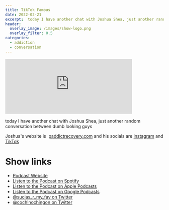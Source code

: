 ```yaml
---
title: TikTok Famous
date: 2022-02-21
excerpt:  today I have another chat with Joshua Shea, just another random conversation between dumb looking guys
header:
  overlay_image: /images/show-logo.png
  overlay_filter: 0.5
categories:
  - addiction
  - conversation
---
```


<iframe src='https://embed.podcasts.apple.com/us/podcast/tiktok-famous/id1548173787?i=1000551737104&amp;theme=dark' width='80%' height='175' frameborder='0' allowtransparency='true' allow='encrypted-media'></iframe>

today I have another chat with Joshua Shea, just another random conversation between dumb looking guys

Joshua's website is 
[paddictrecovery.com](paddictrecovery.com)
and his socials are [instagram](https://www.instagram.com/paddictrecovery) and [TikTok](https://www.tiktok.com/@paddictrecovery/)

# Show links

* <i class='fas fa-link'></i> [Podcast Website](https://sucias.xyz)
* <i class='fab fa-spotify'></i> [Listen to the Podcast on Spotify](https://open.spotify.com/show/3XjoipCU3QzeIaQAAQpBdW)
* <i class='fas fa-podcast'></i> [Listen to the Podcast on Apple Podcasts](https://podcasts.apple.com/us/podcast/sucias-are-my-favorite/id1548173787)
* <i class='fab fa-google-play'></i> [Listen to the Podcast on Google Podcasts](https://podcasts.google.com/feed/aHR0cHM6Ly9hbmNob3IuZm0vcy80MjI0YzYzYy9wb2RjYXN0L3Jzcw==)
* <i class='fab fa-twitter'></i> [@sucias_r_my_fav on Twitter](https://twitter.com/sucias_r_my_fav)
* <i class='fab fa-twitter'></i> [@cochinochingon on Twitter](https://twitter.com/cochinochingon)
